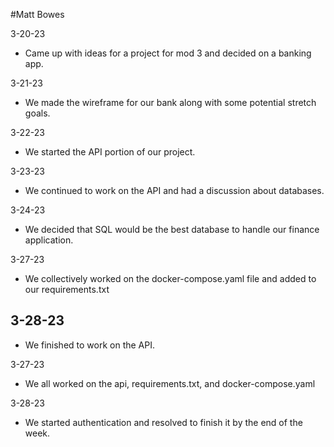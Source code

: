#Matt Bowes

3-20-23
- Came up with ideas for a project for mod 3 and decided on a banking app.

3-21-23
- We made the wireframe for our bank along with some potential stretch goals.

3-22-23
- We started the API portion of our project.

3-23-23
- We continued to work on the API and had a discussion about databases.

3-24-23
- We decided that SQL would be the best database to handle our finance application.

3-27-23
- We collectively worked on the docker-compose.yaml file and added to our requirements.txt

3-28-23
-
- We finished to work on the API.

3-27-23
- We all worked on the api, requirements.txt, and docker-compose.yaml

3-28-23
- We started authentication and resolved to finish it by the end of the week.
